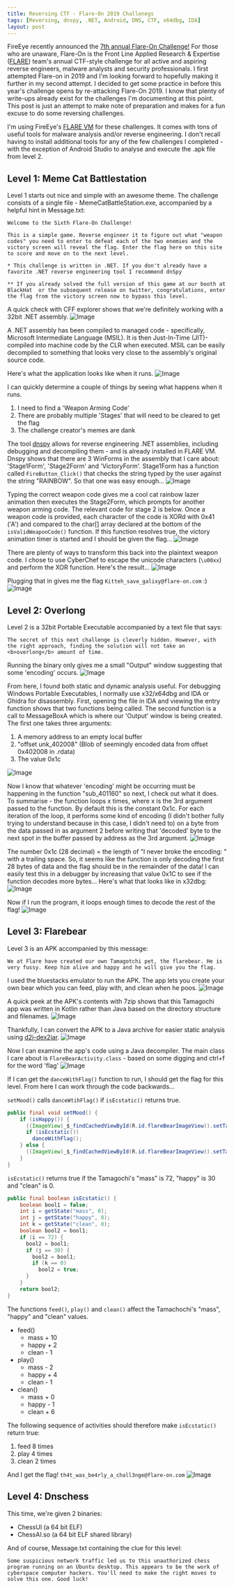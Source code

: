 ```yaml
---
title: Reversing CTF - Flare-On 2019 Challenegs
tags: [Reversing, dnspy, .NET, Android, DNS, CTF, x64dbg, IDA]
layout: post
---
```


FireEye recently announced the [7th annual Flare-On Challenge!](https://www.fireeye.com/blog/threat-research/2020/08/announcing-the-seventh-annual-flare-on-challenge.html) For those who are unaware, Flare-On is the Front Line Applied Research & Expertise ([FLARE](https://www.fireeye.com/blog/threat-research.html/category/etc/tags/fireeye-blog-tags/FLARE)) team's annual CTF-style challenge for all active and aspiring reverse engineers, malware analysts and security professionals. I first attempted Flare-on in 2019 and I'm looking forward to hopefully making it further in my second attempt. I decided to get some practice in before this year's challenge opens by re-attacking Flare-On 2019. I know that plenty of write-ups already exist for the challenges I'm documenting at this point. This post is just an attempt to make note of preparation and makes for a fun excuse to do some reversing challenges.

I'm using FireEye's [FLARE VM](https://github.com/fireeye/flare-vm) for these challenges. It comes with tons of useful tools for malware analysis and/or reverse engineering. I don't recall having to install additional tools for any of the few challenges I completed - with the exception of Android Studio to analyse and execute the .apk file from level 2.

## Level 1: Meme Cat Battlestation

Level 1 starts out nice and simple with an awesome theme. The challenge consists of a single file - MemeCatBattleStation.exe, accompanied by a helpful hint in Message.txt:

```
Welcome to the Sixth Flare-On Challenge! 

This is a simple game. Reverse engineer it to figure out what "weapon codes" you need to enter to defeat each of the two enemies and the victory screen will reveal the flag. Enter the flag here on this site to score and move on to the next level.

* This challenge is written in .NET. If you don't already have a favorite .NET reverse engineering tool I recommend dnSpy

** If you already solved the full version of this game at our booth at BlackHat  or the subsequent release on twitter, congratulations, enter the flag from the victory screen now to bypass this level.
```

A quick check with CFF explorer shows that we're definitely working with a 32bit .NET assembly. 
![Image](/assets/img/flare-on-2019/lvl_1_cff_explorer.PNG)

A .NET assembly has been compiled to managed code - specifically, Microsoft Intermediate Language (MSIL). It is then Just-In-Time (JIT)-compiled into machine code by the CLR when executed. MSIL can be easily decompiled to something that looks very close to the assembly's original source code. 

Here's what the application looks like when it runs. 
![Image](/assets/img/flare-on-2019/lvl_1_first_run.PNG)

I can quickly determine a couple of things by seeing what happens when it runs.
1. I need to find a 'Weapon Arming Code'
2. There are probably multiple 'Stages' that will need to be cleared to get the flag
3. The challenge creator's memes are dank

The tool [dnspy](https://github.com/0xd4d/dnSpy) allows for reverse engineering .NET assemblies, including debugging and decompiling them - and is already installed in FLARE VM. Dnspy shows that there are 3 WinForms in the assembly that I care about: 'Stage1Form', 'Stage2Form' and 'VictoryForm'. Stage1Form has a function called `FireButton_Click()` that checks the string typed by the user against  the string "RAINBOW". So that one was easy enough...
![Image](/assets/img/flare-on-2019/lvl_1_dnspy_stage_1.PNG)

Typing the correct weapon code gives me a cool cat rainbow lazer animation then executes the Stage2Form, which prompts for another weapon arming code. The relevant code for stage 2 is below. Once a weapon code is provided, each character of the code is XORd with 0x41 ('A') and compared to the char[] array declared at the bottom of the `isValidWeaponCode()` function. If this function resolves true, the victory animation timer is started and I should be given the flag...
![Image](/assets/img/flare-on-2019/lvl_1_dnspy_stage_2.PNG)

There are plenty of ways to transform this back into the plaintext weapon code. I chose to use CyberChef to escape the unicode characters (`\u00xx`) and perform the XOR function. Here's the result...
![Image](/assets/img/flare-on-2019/lvl_1_cyberchef_decode.PNG)

Plugging that in gives me the flag `Kitteh_save_galixy@flare-on.com` :)
![Image](/assets/img/flare-on-2019/lvl_1_flag.PNG)

## Level 2: Overlong

Level 2 is a 32bit Portable Executable accompanied by a text file that says:
```
The secret of this next challenge is cleverly hidden. However, with the right approach, finding the solution will not take an <b>overlong</b> amount of time.
```

Running the binary only gives me a small "Output" window suggesting that some 'encoding' occurs.
![Image](/assets/img/flare-on-2019/lvl_2_first_run.PNG)

From here, I found both static and dynamic analysis useful. For debugging Windows Portable Executables, I normally use x32/x64dbg and IDA or Ghidra for disassembly. First, opening the file in IDA and viewing the entry function shows that two functions being called. The second function is a call to MessageBoxA which is where our 'Output' window is being created. The first one takes three arguments:
  1. A memory address to an empty local buffer
  2. "offset unk_402008" (Blob of seemingly encoded data from offset 0x402008 in .rdata)
  3. The value 0x1c      

![Image](/assets/img/flare-on-2019/lvl_2_ida_start.PNG)

Now I know that whatever 'encoding' might be occurring must be happening in the function "sub_401160" so next, I check out what it does. To summarise - the function loops x times, where x is the 3rd argument passed to the function. By default this is the constant 0x1c. For each iteration of the loop, it performs some kind of encoding (I didn't bother fully trying to understand because in this case, I didn't need to) on a byte from the data passed in as argument 2 before writing that 'decoded' byte to the next spot in the buffer passed by address as the 3rd argument. 
![Image](/assets/img/flare-on-2019/lvl_2_ida_decode.png)

The number 0x1c (28 decimal) = the length of "I never broke the encoding: " with a trailing space. So, it seems like the function is only decoding the first 28 bytes of data and the flag should be in the remainder of the data! I can easily test this in a debugger by increasing that value 0x1C to see if the function decodes more bytes... Here's what that looks like in x32dbg:
![Image](/assets/img/flare-on-2019/lvl_2_x32dbg_edit.PNG)

Now if I run the program, it loops enough times to decode the rest of the flag!
![Image](/assets/img/flare-on-2019/lvl_2_x32dbg_flag.PNG)

## Level 3: Flarebear

Level 3 is an APK accompanied by this message:
```
We at Flare have created our own Tamagotchi pet, the flarebear. He is very fussy. Keep him alive and happy and he will give you the flag.
```

I used the bluestacks emulator to run the APK. The app lets you create your own bear which you can feed, play with, and clean when he poos.
![Image](/assets/img/flare-on-2019/lvl_3_flarebear.PNG)

A quick peek at the APK's contents with 7zip shows that this Tamagochi app was written in Kotlin rather than Java based on the directory structure and filenames.
![Image](/assets/img/flare-on-2019/lvl_3_7zip.PNG)

Thankfully, I can convert the APK to a Java archive for easier static analysis using [d2j-dex2jar](https://github.com/pxb1988/dex2jar).
![Image](/assets/img/flare-on-2019/lvl_3_dex2jar.PNG)

Now I can examine the app's code using a Java decompiler. The main class I care about is `FlareBearActivity.class` - based on some digging and ctrl+f for the word 'flag'
![Image](/assets/img/flare-on-2019/lvl_3_java_decompiled.PNG)

If I can get the `danceWithFlag()` function to run, I should get the flag for this level. From here I can work through the code backwards...

`setMood()` calls `danceWtihFlag()` if `isEcstatic()` returns true.
```java
public final void setMood() {
	if (isHappy()) {
	  ((ImageView)_$_findCachedViewById(R.id.flareBearImageView)).setTag("happy");
	  if (isEcstatic())
		danceWithFlag(); 
	} else {
	  ((ImageView)_$_findCachedViewById(R.id.flareBearImageView)).setTag("sad");
	} 
}
```

`isEcstatic()` returns true if the Tamagochi's "mass" is 72, "happy" is 30 and "clean" is 0.
```java  
public final boolean isEcstatic() {
	boolean bool1 = false;
	int i = getState("mass", 0);
	int j = getState("happy", 0);
	int k = getState("clean", 0);
	boolean bool2 = bool1;
	if (i == 72) {
	  bool2 = bool1;
	  if (j == 30) {
		bool2 = bool1;
		if (k == 0)
		  bool2 = true; 
	  } 
	} 
	return bool2;
}
```

The functions `feed()`, `play()` and `clean()` affect the Tamachochi's "mass", "happy" and "clean" values.
  - feed()
    - mass + 10
    - happy + 2
    - clean - 1
  - play()
    - mass - 2
    - happy + 4
    - clean - 1
  - clean()
    - mass + 0
    - happy - 1
    - clean + 6
		
The following sequence of activities should therefore make `isEcstatic()` return true:
1. feed 8 times
2. play 4 times
3. clean 2 times

And I get the flag! `th4t_was_be4rly_a_chall3nge@flare-on.com`
![Image](/assets/img/flare-on-2019/lvl_3_flag.PNG)

## Level 4: Dnschess

This time, we're given 2 binaries:
- ChessUI (a 64 bit ELF)
- ChessAI.so (a 64 bit ELF shared library)

And of course, Message.txt containing the clue for this level:
```
Some suspicious network traffic led us to this unauthorized chess program running on an Ubuntu desktop. This appears to be the work of cyberspace computer hackers. You'll need to make the right moves to solve this one. Good luck!
```






























